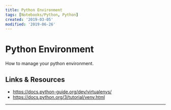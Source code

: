 ```yaml
---
title: Python Environment
tags: [Notebooks/Python, Python]
created: '2019-03-05'
modified: '2019-06-26'
---
```


# Python Environment

How to manage your python environment.

## Links & Resources

* https://docs.python-guide.org/dev/virtualenvs/
* https://docs.python.org/3/tutorial/venv.html

----
